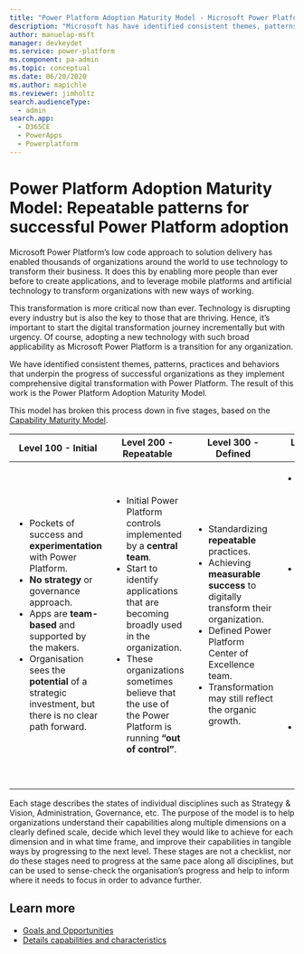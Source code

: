 ```yaml
---
title: "Power Platform Adoption Maturity Model - Microsoft Power Platform | MicrosoftDocs"
description: "Microsoft has have identified consistent themes, patterns, practices and behaviors that underpin the progress of successful organizations as they implement comprehensive digital transformation with Power Platform."
author: manuelap-msft
manager: devkeydet
ms.service: power-platform
ms.component: pa-admin
ms.topic: conceptual
ms.date: 06/20/2020
ms.author: mapichle
ms.reviewer: jimholtz
search.audienceType: 
  - admin
search.app: 
  - D365CE
  - PowerApps
  - Powerplatform
---
```

# Power Platform Adoption Maturity Model: Repeatable patterns for successful Power Platform adoption

Microsoft Power Platform’s low code approach to solution delivery has enabled thousands of organizations around the world to use technology to transform their business. It does this by enabling more people than ever before to create applications, and to leverage mobile platforms and artificial technology to transform organizations with new ways of working.

This transformation is more critical now than ever.  Technology is disrupting every industry but is also the key to those that are thriving.  Hence, it’s important to start the digital transformation journey incrementally but with urgency. Of course, adopting a new technology with such broad applicability as Microsoft Power Platform is a transition for any organization.

We have identified consistent themes, patterns, practices and behaviors that underpin the progress of successful organizations as they implement comprehensive digital transformation with Power Platform. The result of this work is the Power Platform Adoption Maturity Model.

This model has broken this process down in five stages, based on the [Capability Maturity Model](https://en.wikipedia.org/wiki/Capability_Maturity_Model).

|Level 100 - Initial  |Level 200 - Repeatable  |Level 300 - Defined|Level 400 - Capable | Level 500 - Efficient |
|----------|-----------|------------|------------|------------|
|<ul><li>Pockets of success and **experimentation** with Power Platform.</li><li>**No strategy** or governance approach.</li><li>Apps are **team-based** and supported by the makers.</li><li>Organisation sees the **potential** of a strategic investment, but there is no clear path forward.</li></ul> | <ul><li>Initial Power Platform controls implemented by a **central team**.</li><li>Start to identify applications that are becoming broadly used in the organization.</li><li>These organizations sometimes believe that the use of the Power Platform is running **“out of control”**.</li></ul> | <ul><li>Standardizing **repeatable** practices.</li><li>Achieving **measurable success** to digitally transform their organization.</li><li>Defined Power Platform Center of Excellence team.</li><li>Transformation may still reflect the organic growth.</li></ul> | <ul><li>Standard processes for managing and monitoring Power Platform.</li><li>Power Platform capabilities are being used to **transform the business** broadly and used for enterprise-critical apps and integrations.</li><li>Platform **Champions** have established channels.</li></ul> | <ul><li>Organization has proven the capabilities of Power Platform to transform mission critical capabilities.</li><li>Established **community of experts**.</li><li>**Fusion teams** enable legacy capabilities and modern cloud architecture to be used easily.</li></ul> |

Each stage describes the states of individual disciplines such as Strategy & Vision, Administration, Governance, etc. The purpose of the model is to help organizations understand their capabilities along multiple dimensions on a clearly defined scale, decide which level they would like to achieve for each dimension and in what time frame, and improve their capabilities in tangible ways by progressing to the next level. These stages are not a checklist, nor do these stages need to progress at the same pace along all disciplines, but can be used to sense-check the organisation’s progress and help to inform where it needs to focus in order to advance further.

## Learn more
<!-- I'm not sure how to best tie this page together with the details. In the blog we had it all in one page and it was very long. Splitting it up makes sense. -->
- [Goals and Opportunities](maturity-model-goals.md)
- [Details capabilities and characteristics](maturity-model-details.md)